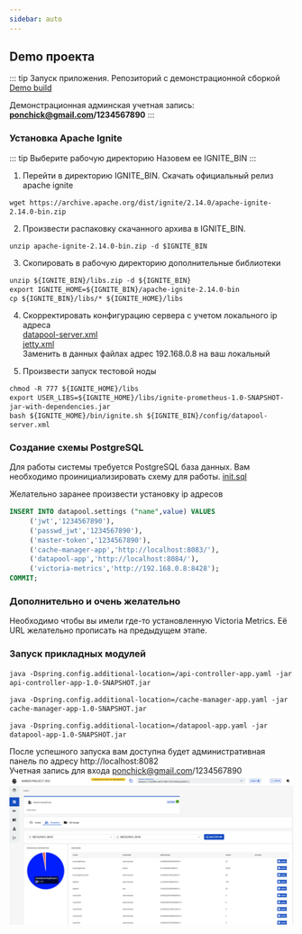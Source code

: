 ```yaml
---
sidebar: auto
---
```

## Demo проекта
::: tip Запуск приложения.
Репозиторий с демонстрационной сборкой \
[Demo build](https://github.com/SwirMix/amber-build/tree/main)

Демонстрационная админская учетная запись: \
<b>ponchick@gmail.com/1234567890</b>
:::
### Установка Apache Ignite
::: tip Выберите рабочую директорию
Назовем ее IGNITE_BIN
:::
1. Перейти в директорию IGNITE_BIN. Скачать официальный релиз apache ignite
```
wget https://archive.apache.org/dist/ignite/2.14.0/apache-ignite-2.14.0-bin.zip
```
2. Произвести распаковку скачанного архива в IGNITE_BIN.
```
unzip apache-ignite-2.14.0-bin.zip -d $IGNITE_BIN
```
3. Скопировать в рабочую директорию дополнительные библиотеки
```
unzip ${IGNITE_BIN}/libs.zip -d ${IGNITE_BIN}
export IGNITE_HOME=${IGNITE_BIN}/apache-ignite-2.14.0-bin
cp ${IGNITE_BIN}/libs/* ${IGNITE_HOME}/libs
```
4. Скорректировать конфигурацию сервера с учетом локального ip адреса\
   [datapool-server.xml](https://github.com/SwirMix/amber-build/blob/main/ignite/config/datapool-server.xml)\
   [jetty.xml](https://github.com/SwirMix/amber-build/blob/main/ignite/config/jetty.xml)\
   Заменить в данных файлах адрес 192.168.0.8 на ваш локальный

5. Произвести запуск тестовой ноды
```
chmod -R 777 ${IGNITE_HOME}/libs
export USER_LIBS=${IGNITE_HOME}/libs/ignite-prometheus-1.0-SNAPSHOT-jar-with-dependencies.jar
bash ${IGNITE_HOME}/bin/ignite.sh ${IGNITE_BIN}/config/datapool-server.xml
```

### Создание схемы PostgreSQL
Для работы системы требуется PostgreSQL база данных.
Вам необходимо проинициализировать схему для работы.
[init.sql](https://github.com/SwirMix/amber-build/blob/main/postgresql/2.%20Init%20Database/init.sql)

Желательно заранее произвести установку ip адресов
``` sql
INSERT INTO datapool.settings ("name",value) VALUES
	 ('jwt','1234567890'),
	 ('passwd_jwt','1234567890'),
	 ('master-token','1234567890'),
	 ('cache-manager-app','http://localhost:8083/'),
	 ('datapool-app','http://localhost:8084/'),
	 ('victoria-metrics','http://192.168.0.8:8428');
COMMIT;
```

### Дополнительно и очень желательно
Необходимо чтобы вы имели где-то установленную Victoria Metrics.
Её URL желательно прописать на предыдущем этапе.

### Запуск прикладных модулей

```
java -Dspring.config.additional-location=/api-controller-app.yaml -jar api-controller-app-1.0-SNAPSHOT.jar
```

```
java -Dspring.config.additional-location=/cache-manager-app.yaml -jar cache-manager-app-1.0-SNAPSHOT.jar
```

```
java -Dspring.config.additional-location=/datapool-app.yaml -jar datapool-app-1.0-SNAPSHOT.jar
```

После успешного запуска вам доступна будет административная панель по адресу http://localhost:8082\
Учетная запись для входа ponchick@gmail.com/1234567890
![Image from alias](https://github.com/SwirMix/amber-build/blob/main/img/dashboard.png)
